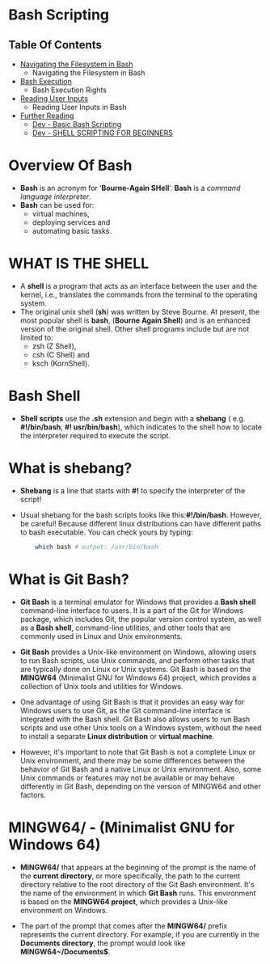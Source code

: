 # Bash Scripting

## Table Of Contents
- [Navigating the Filesystem in Bash]() 
  - Navigating the Filesystem in Bash
- [Bash Execution]() 
  - Bash Execution Rights
- [Reading User Inputs]() 
  - Reading User Inputs in Bash
- [Further Reading]() 
  - [Dev - Basic Bash Scripting](https://dev.to/tonnss/basic-bash-scripting-2a37) 
  - [Dev - SHELL SCRIPTING FOR BEGINNERS](https://dev.to/zone2/shell-scripting-for-beginners-4h21)

# Overview Of Bash
* __Bash__ is an acronym for ‘__Bourne-Again SHell__’. __Bash__ is a _command language interpreter_.
* __Bash__ can be used for:
  *  virtual machines, 
  *  deploying services and 
  *  automating basic tasks.


# WHAT IS THE SHELL
* A __shell__ is a program that acts as an interface between the user and the kernel, i.e., translates the commands from the terminal to the operating system.
* The original unix shell (__sh__) was written by Steve Bourne. At present, the most popular shell is __bash__, (__Bourne Again Shell__) and is an enhanced version of the original shell. Other shell programs include but are not limited to: 
  * zsh (Z Shell), 
  * csh (C Shell) and 
  * ksch (KornShell).

# Bash Shell
* __Shell scripts__ use the __.sh__ extension and begin with a __shebang__ ( e.g. __#!/bin/bash__, __#! usr/bin/bash__), which indicates to the shell how to locate the interpreter required to execute the script.

# What is shebang?
* __Shebang__ is a line that starts with __#!__ to specify the interpreter of the script!
* Usual shebang for the bash scripts looks like this:__#!/bin/bash__. However, be careful! Because different linux distributions can have different paths to bash executable. You can check yours by typing:
  
    ```sh
        which bash # output: /usr/bin/bash
    ```

# What is Git Bash?
* __Git Bash__ is a terminal emulator for Windows that provides a __Bash shell__ command-line interface to users. It is a part of the Git for Windows package, which includes Git, the popular version control system, as well as a __Bash shell__, command-line utilities, and other tools that are commonly used in Linux and Unix environments.
  
* __Git Bash__ provides a Unix-like environment on Windows, allowing users to run Bash scripts, use Unix commands, and perform other tasks that are typically done on Linux or Unix systems. Git Bash is based on the __MINGW64__ (Minimalist GNU for Windows 64) project, which provides a collection of Unix tools and utilities for Windows.

* One advantage of using Git Bash is that it provides an easy way for Windows users to use Git, as the Git command-line interface is integrated with the Bash shell. Git Bash also allows users to run Bash scripts and use other Unix tools on a Windows system, without the need to install a separate __Linux distribution__ or __virtual machine__.

* However, it's important to note that Git Bash is not a complete Linux or Unix environment, and there may be some differences between the behavior of Git Bash and a native Linux or Unix environment. Also, some Unix commands or features may not be available or may behave differently in Git Bash, depending on the version of MINGW64 and other factors.

# MINGW64/ - (Minimalist GNU for Windows 64)
* __MINGW64/__ that appears at the beginning of the prompt is the name of the __current directory__, or more specifically, the path to the current directory relative to the root directory of the Git Bash environment. It's the name of the environment in which __Git Bash__ runs. This environment is based on the __MINGW64 project__, which provides a Unix-like environment on Windows.

* The part of the prompt that comes after the __MINGW64/__ prefix represents the current directory. For example, if you are currently in the __Documents directory__, the prompt would look like __MINGW64~/Documents$__.